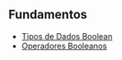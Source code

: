 ## <h2> Fundamentos

- [Tipos de Dados Boolean](https://javascript.info/types#boolean-logical-type)
- [Operadores Booleanos](https://javascript.info/logical-operators)